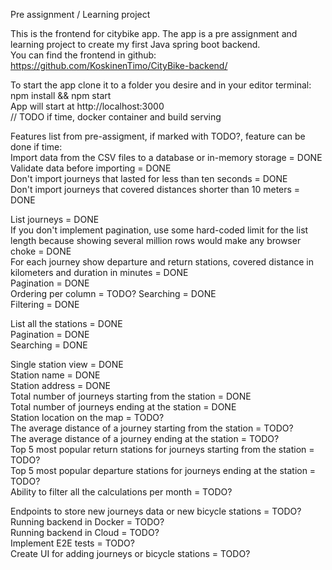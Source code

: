 Pre assignment / Learning project

This is the frontend for citybike app. The app is a pre assignment and learning project to create my first Java spring boot backend.  
You can find the frontend in github: https://github.com/KoskinenTimo/CityBike-backend/

To start the app clone it to a folder you desire and in your editor terminal: npm install && npm start  
App will start at http://localhost:3000  
// TODO if time, docker container and build serving

Features list from pre-assigment, if marked with TODO?, feature can be done if time:  
Import data from the CSV files to a database or in-memory storage = DONE  
Validate data before importing  = DONE  
Don't import journeys that lasted for less than ten seconds = DONE  
Don't import journeys that covered distances shorter than 10 meters = DONE  
  
List journeys = DONE  
  If you don't implement pagination, use some hard-coded limit for the list length because showing several million rows would make any browser choke = DONE  
  For each journey show departure and return stations, covered distance in kilometers and duration in minutes = DONE  
  Pagination = DONE  
  Ordering per column = TODO?
  Searching = DONE  
  Filtering = DONE  

List all the stations = DONE  
    Pagination = DONE  
    Searching = DONE  

Single station view = DONE  
    Station name = DONE  
    Station address = DONE  
    Total number of journeys starting from the station = DONE  
    Total number of journeys ending at the station = DONE  
    Station location on the map = TODO?  
    The average distance of a journey starting from the station = TODO?  
    The average distance of a journey ending at the station = TODO?  
    Top 5 most popular return stations for journeys starting from the station = TODO?  
    Top 5 most popular departure stations for journeys ending at the station = TODO?  
    Ability to filter all the calculations per month = TODO?  

Endpoints to store new journeys data or new bicycle stations = TODO?  
Running backend in Docker = TODO?  
Running backend in Cloud = TODO?  
Implement E2E tests = TODO?  
Create UI for adding journeys or bicycle stations = TODO?  


